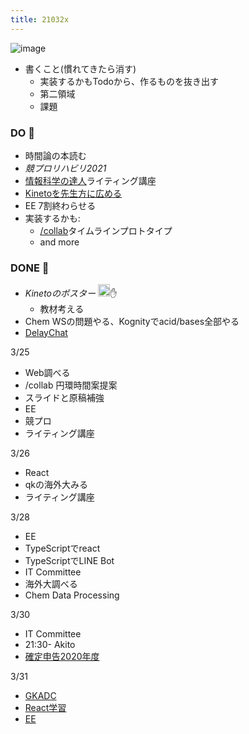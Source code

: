 ```yaml
---
title: 21032x
---
```


![image](https://gyazo.com/0a951fa1c3831f97988a0b7eaa97eb55/thumb/1000)

* 書くこと(慣れてきたら消す)
  * 実装するかもTodoから、作るものを抜き出す
  * 第二領域
  * 課題

### DO 💪

* 時間論の本読む
* *競プロリハビリ2021*
* [情報科学の達人](%E6%83%85%E5%A0%B1%E7%A7%91%E5%AD%A6%E3%81%AE%E9%81%94%E4%BA%BA.md)ライティング講座
* [Kinetoを先生方に広める](Kineto%E3%82%92%E5%85%88%E7%94%9F%E6%96%B9%E3%81%AB%E5%BA%83%E3%82%81%E3%82%8B.md)
* EE 7割終わらせる
* 実装するかも:
  * [/collab](https://scrapbox.io/collab)タイムラインプロトタイプ
  * and more

### DONE 🎉

* *Kinetoのポスター* <img src='https://scrapbox.io/api/pages/blu3mo-public/axokxi/icon' alt='axokxi.icon' height="19.5"/>✋
  * 教材考える
* Chem WSの問題やる、Kognityでacid/bases全部やる
* [DelayChat](DelayChat.md)

3/25

* Web調べる
* /collab 円環時間案提案
* スライドと原稿補強
* EE
* 競プロ
* ライティング講座

3/26

* React
* qkの海外大みる
* ライティング講座

3/28

* EE
* TypeScriptでreact
* TypeScriptでLINE Bot
* IT Committee
* 海外大調べる
* Chem Data Processing

3/30

* IT Committee
* 21:30- Akito
* [確定申告2020年度](%E7%A2%BA%E5%AE%9A%E7%94%B3%E5%91%8A2020%E5%B9%B4%E5%BA%A6.md)

3/31

* [GKADC](GKADC.md)
* [React学習](React%E5%AD%A6%E7%BF%92.md)
* [EE](EE.md)
